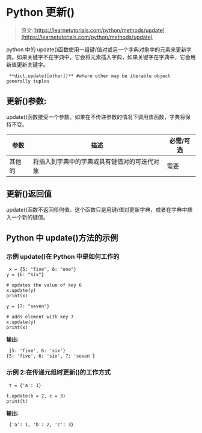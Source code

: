 # Python 更新()

> 原文:[https://learnetutorials.com/python/methods/update](https://learnetutorials.com/python/methods/update)

python 中的 update()函数使用一组键/值对或另一个字典对象中的元素来更新字典。如果关键字不在字典中，它会将元素插入字典，如果关键字在字典中，它会用新值更新关键字。

```
 **dict.update([other])** #where other may be iterable object generally tuples 

```

## 更新()参数:

update()函数接受一个参数。如果在不传递参数的情况下调用该函数，字典将保持不变。

| 参数 | 描述 | 必需/可选 |
| --- | --- | --- |
| 其他的 | 将插入到字典中的字典或具有键值对的可迭代对象 | 需要 |

## 更新()返回值

update()函数不返回任何值。这个函数只是用键/值对更新字典，或者在字典中插入一个新的键值。

## Python 中 update()方法的示例

### 示例 update()在 Python 中是如何工作的

```
 x = {5: "five", 6: "one"}
y = {6: "six"}

# updates the value of key 6
x.update(y)
print(x)

y = {7: "seven"}

# adds element with key 7
x.update(y)
print(x) 

```

**输出:**

```
 {5: 'five', 6: 'six'}
{5: 'five', 6: 'six', 7: 'seven'} 
```

### 示例 2:在传递元组时更新()的工作方式

```
 t = {'a': 1}

t.update(b = 2, c = 3)
print(t) 

```

**输出:**

```
 {'a': 1, 'b': 2, 'c': 3} 
```